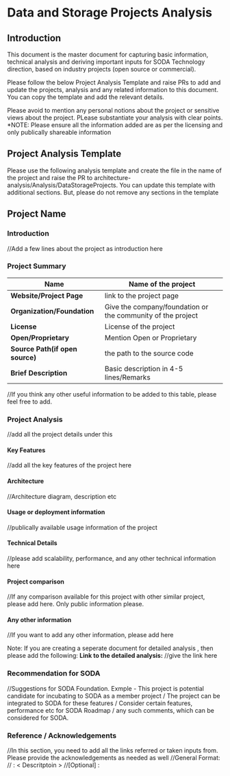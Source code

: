 # **Data and Storage Projects Analysis**

## Introduction
This document is the master document for capturing basic information, technical analysis and deriving important inputs for SODA Technology direction, based on industry projects (open source or commercial).

Please follow the below Project Analysis Template and raise PRs to add and update the projects, analysis and any related information to this document. You can copy the template and add the relevant details.

Please avoid to mention any personal notions about the project or sensitive views about the project. PLease substantiate your analysis with clear points.
*NOTE: Please ensure all the information added are as per the licensing and only publically shareable information

## Project Analysis Template
Please use the following analysis template and create the file in the name of the project and raise the PR to architecture-analysis/Analysis/DataStorageProjects. You can update this template with additional sections. But, please do not remove any sections in the template

## Project Name
### Introduction
//Add a few lines about the project as introduction here

### Project Summary

| Name | Name of the project |
|--|--|
| **Website/Project Page** | link to the project page |
| **Organization/Foundation** |  Give the company/foundation or the community of the project|
| **License** | License of the project |
| **Open/Proprietary** | Mention Open  or Proprietary |
| **Source Path(if open source)** | the path to the source code |
| **Brief Description** | Basic description in 4-5 lines/Remarks |

//If you think any other useful information to be added to this table, please feel free to add.

### Project Analysis
//add all the project details under this
#### Key Features
//add all the key features of the project here

#### Architecture
//Architecture diagram, description etc

#### Usage or deployment information
//publically available usage information of the project

#### Technical Details
//please add scalability, performance, and any other technical information here

#### Project comparison
//If any comparison available for this project with other similar project, please add here. Only public information please.

#### Any other information
//If you want to add any other information, please add here


Note: If you are creating a seperate document for detailed analysis , then please add the following:
**Link to the detailed analysis:** //give the link here

### Recommendation for SODA
//Suggestions for SODA Foundation. 
Exmple - This project is potential candidate for incubating to SODA as a member project / The project can be integrated to SODA for these features / Consider certain features, performance etc for SODA Roadmap / any such comments, which can be considered for SODA.

### Reference / Acknowledgements
//In this section, you need to add all the links referred or taken inputs from. Please provide the acknowledgements as needed as well
//General Format:
//<Link> 	: < Descritptoin >
//[Optional] <Name or org or to whom you want to give acknowledgement>	: <Why you want to acknowledgement> 
